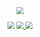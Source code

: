 
<p align="center">
  
<img src="https://media0.giphy.com/media/Nx0rz3jtxtEre/giphy.gif?cid=790b76117100348c0a77752a3745162a7720cd81636e7df3&rid=giphy.gif&ct=g">
<br><br>
<a href="https://www.linkedin.com/in/david-bertoldi/"><img src="https://img.shields.io/badge/-david--bertoldi-blue?style=flat-square&logo=Linkedin&logoColor=white&link=https://www.linkedin.com/in/david-bertoldi/"></a>

<a href="https://www.instagram.com/davidbertoldi_/">
<img src="https://img.shields.io/badge/-davidbertoldi__-C13584?style=flat-square&logo=instagram&logoColor=white&link=https://www.instagram.com/davidbertoldi_/">
</a>

<a href="https://medium.com/@david.bertoldi">
<img src="https://img.shields.io/badge/-@david.bertoldi-03a57a?style=flat-square&labelColor=000000&logo=Medium&link=https://medium.com/@david.bertoldi">
</a>
</p>
